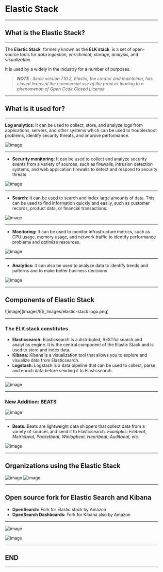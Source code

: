 # Elastic Stack

---

## What is the Elastic Stack?

---
  
The **Elastic Stack**, formerly known as the **ELK stack**,  is a set of open-source tools for *data ingestion, enrichment, storage, analysis,* and *visualization*.

It is used by a widely in the industry for a number of purposes.
  
> ***NOTE** : Since version 7.10.2, Elastic, the creator and maintainer, has closed licensed the commercial use of the product leading to a phenomenon of Open Code Closed License*
  
---

## What is it used for?

---

**Log analytics:** It can be used to collect, store, and analyze logs from applications, servers, and other systems which can be used to troubleshoot problems, identify security threats, and improve performance.

![image](images/ES_Images/logs.png)

---

- **Security monitoring:** It can be used to collect and analyze security events from a variety of sources, such as firewalls, intrusion detection systems, and web application firewalls to detect and respond to security threats.

![image](images/ES_Images/security%20alerts.png)

---

- **Search:** It can be used to search and index large amounts of data. This can be used to find information quickly and easily, such as customer records, product data, or financial transactions.

![image](images/ES_Images/autocomplete.png)

---

- **Monitoring:** It can be used to monitor infrastructure metrics, such as CPU usage, memory usage, and network traffic to identify performance problems and optimize resources.

![image](images/ES_Images/monitoring.png)

---

- **Analytics:** It can also be used to analyze data to identify trends and patterns and to make better business decisions

![image](images/ES_Images/analysis.png)

---

## Components of Elastic Stack

![image](images/ES_Images/elastic-stack logo.png)

---

### The ELK stack constitutes

- **Elasticsearch:** Elasticsearch is a distributed, RESTful search and analytics engine. It is the central component of the Elastic Stack and is used to store and index data.
- **Kibana:** Kibana is a visualization tool that allows you to explore and visualize data from Elasticsearch.
- **Logstash:** Logstash is a data pipeline that can be used to collect, parse, and enrich data before sending it to Elasticsearch.

---

![image](images/ES_Images/elk-flow.png)

---

### New Addition: **BEATS**

![image](images/ES_Images/beats.png)

---

- **Beats:** Beats are lightweight data shippers that collect data from a variety of sources and send it to Elasticsearch.
*Examples: Filebeat, Metricbeat, Packetbeat, Winlogbeat, Heartbeat, Auditbeat, etc.*

![image](images/ES_Images/elastic-stack.png)

---

## Organizations using the Elastic Stack

  ![image](images/ES_Images/github.png)  ![image](images/ES_Images/linkedin.png)  

---

## Open source fork for Elastic Search and Kibana

- **OpenSearch:** Fork for Elastic stack by Amazon
- **OpenSearch Dashboards:** Fork for Kibana also by Amazon

---
![image](images/ES_Images/opensearch.png)

![image](images/ES_Images/ops-dashboard.png)

---

## END

---
